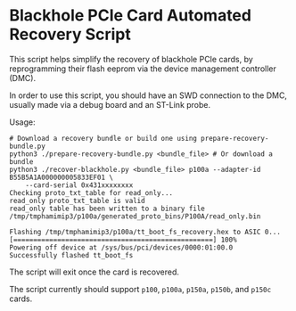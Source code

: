 # Blackhole PCIe Card Automated Recovery Script

This script helps simplify the recovery of blackhole PCIe cards, by
reprogramming their flash eeprom via the device management controller (DMC).

In order to use this script, you should have an SWD connection to the DMC,
usually made via a debug board and an ST-Link probe.

Usage:
```
# Download a recovery bundle or build one using prepare-recovery-bundle.py
python3 ./prepare-recovery-bundle.py <bundle_file> # Or download a bundle
python3 ./recover-blackhole.py <bundle_file> p100a --adapter-id B55B5A1A000000005833EF01 \
	--card-serial 0x431xxxxxxxx
Checking proto_txt_table for read_only...
read_only proto_txt_table is valid
read_only table has been written to a binary file /tmp/tmphamimip3/p100a/generated_proto_bins/P100A/read_only.bin

Flashing /tmp/tmphamimip3/p100a/tt_boot_fs_recovery.hex to ASIC 0...
[==================================================] 100%
Powering off device at /sys/bus/pci/devices/0000:01:00.0
Successfully flashed tt_boot_fs
```

The script will exit once the card is recovered.

The script currently should support `p100`, `p100a`, `p150a`, `p150b`, and `p150c` cards.
